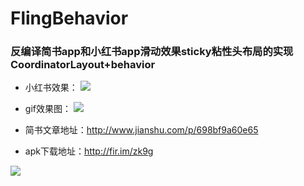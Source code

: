 # FlingBehavior
### 反编译简书app和小红书app滑动效果sticky粘性头布局的实现CoordinatorLayout+behavior

* 小红书效果：
![](http://upload-images.jianshu.io/upload_images/1419306-35085698a029f636.gif?imageMogr2/auto-orient/strip%7CimageView2/2/w/1240)  

* gif效果图：
![](http://upload-images.jianshu.io/upload_images/1419306-b2a34dc793e1b14e.gif?imageMogr2/auto-orient/strip%7CimageView2/2/w/1240)  
 

* 简书文章地址：http://www.jianshu.com/p/698bf9a60e65

* apk下载地址：http://fir.im/zk9g

![](http://upload-images.jianshu.io/upload_images/1419306-1eb0a614bab27724.gif?imageMogr2/auto-orient/strip%7CimageView2/2/w/1240)  

